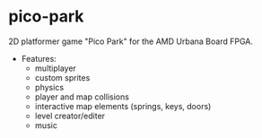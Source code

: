 # pico-park
2D platformer game "Pico Park" for the AMD Urbana Board FPGA. 
 - Features:
    - multiplayer
    - custom sprites
    - physics
    - player and map collisions
    - interactive map elements (springs, keys, doors)
    - level creator/editer
    - music
